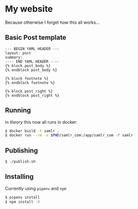 # My website

Because otherwise I forget how this all works...

## Basic Post template

```
--- BEGIN YAML HEADER ---
layout: post
summary: 
---- END YAML HEADER ----
{% block post_body %}
{% endblock post_body %}

{% block footnote %}
{% endblock footnote %}

{% block post_right %}
{% endblock post_right %}
```

## Running

in *theory* this now all runs in docker:
```bash
$ docker build -t samlr .
$ docker run --rm -v $PWD/samlr_com:/app/samlr_com -P samlr
```

## Publishing

```bash
$ ./publish.sh
```

## Installing

Currently using `pipenv` and `npm`

```bash
$ pipenv install
$ npm install -D
```



